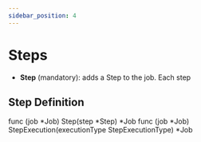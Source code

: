 ```yaml
---
sidebar_position: 4
---
```


# Steps


- **Step** (mandatory): adds a Step to the job. Each step



## Step Definition

func (job *Job) Step(step *Step) *Job
func (job *Job) StepExecution(executionType StepExecutionType) *Job

